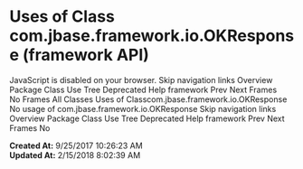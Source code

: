# Uses of Class com.jbase.framework.io.OKResponse (framework   API)

JavaScript is disabled on your browser. Skip navigation links Overview Package Class Use Tree Deprecated Help framework Prev Next Frames No Frames All Classes Uses of Classcom.jbase.framework.io.OKResponse No usage of com.jbase.framework.io.OKResponse Skip navigation links Overview Package Class Use Tree Deprecated Help framework Prev Next Frames No  

**Created At:** 9/25/2017 10:26:23 AM  
**Updated At:** 2/15/2018 8:02:39 AM  

